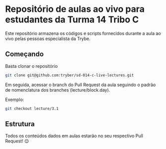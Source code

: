 # Repositório de aulas ao vivo para estudantes da Turma 14 Tribo C

Este repositório armazena os códigos e scripts fornecidos durante a aula ao vivo pelas pessoas especialista da Trybe.


## Começando

Basta clonar o repositório

```sh
git clone git@github.com:tryber/sd-014-c-live-lectures.git
```

Em seguida, acessar o branch do Pull Request da aula seguindo o padrão de nomenclatura dos branches (lecture/block.day).

Exemplo:

```sh
git checkout lecture/3.1
```

## Estrutura

Todos os conteúdos dados em aulas estarão no seu respectivo Pull Request! 😉
